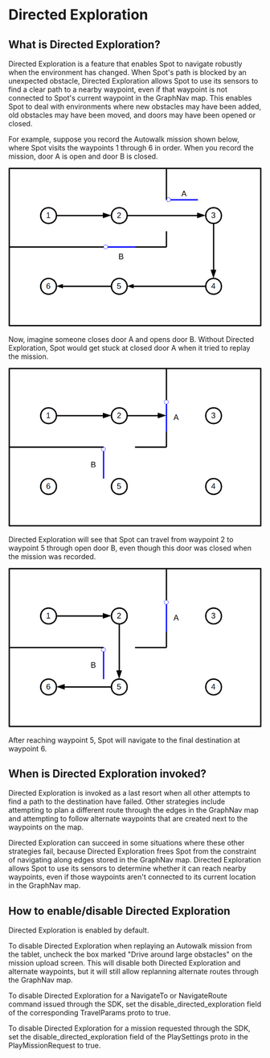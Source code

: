 <!--
Copyright (c) 2023 Boston Dynamics, Inc.  All rights reserved.

Downloading, reproducing, distributing or otherwise using the SDK Software
is subject to the terms and conditions of the Boston Dynamics Software
Development Kit License (20191101-BDSDK-SL).
-->

# Directed Exploration

## What is Directed Exploration?

Directed Exploration is a feature that enables Spot to navigate robustly when the environment has changed. When Spot's path is blocked by an unexpected obstacle, Directed Exploration allows Spot to use its sensors to find a clear path to a nearby waypoint, even if that waypoint is not connected to Spot's current waypoint in the GraphNav map. This enables Spot to deal with environments where new obstacles may have been added, old obstacles may have been moved, and doors may have been opened or closed.

For example, suppose you record the Autowalk mission shown below, where Spot visits the waypoints 1 through 6 in order. When you record the mission, door A is open and door B is closed.

![Initial recorded path](./images/directed_exploration_1.png "Initial recorded path")

Now, imagine someone closes door A and opens door B. Without Directed Exploration, Spot would get stuck at closed door A when it tried to replay the mission.

![Changed environment](./images/directed_exploration_2.png "Changed environment")

Directed Exploration will see that Spot can travel from waypoint 2 to waypoint 5 through open door B, even though this door was closed when the mission was recorded.

![Directed Exploration path](./images/directed_exploration_3.png "Directed Exploration path")

After reaching waypoint 5, Spot will navigate to the final destination at waypoint 6.

## When is Directed Exploration invoked?

Directed Exploration is invoked as a last resort when all other attempts to find a path to the destination have failed. Other strategies include attempting to plan a different route through the edges in the GraphNav map and attempting to follow alternate waypoints that are created next to the waypoints on the map.

Directed Exploration can succeed in some situations where these other strategies fail, because Directed Exploration frees Spot from the constraint of navigating along edges stored in the GraphNav map. Directed Exploration allows Spot to use its sensors to determine whether it can reach nearby waypoints, even if those waypoints aren't connected to its current location in the GraphNav map.

## How to enable/disable Directed Exploration

Directed Exploration is enabled by default.

To disable Directed Exploration when replaying an Autowalk mission from the tablet, uncheck the box marked "Drive around large obstacles" on the mission upload screen. This will disable both Directed Exploration and alternate waypoints, but it will still allow replanning alternate routes through the GraphNav map.

To disable Directed Exploration for a NavigateTo or NavigateRoute command issued through the SDK, set the disable_directed_exploration field of the corresponding TravelParams proto to true.

To disable Directed Exploration for a mission requested through the SDK, set the disable_directed_exploration field of the PlaySettings proto in the PlayMissionRequest to true.

